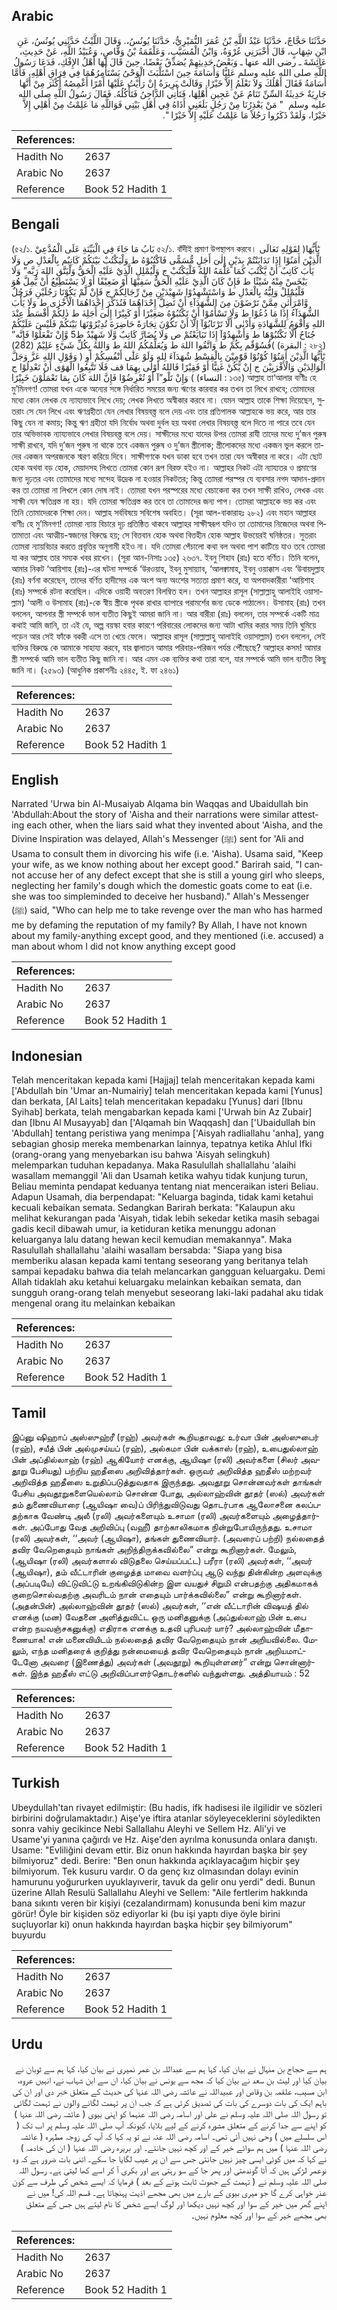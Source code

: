 ## Arabic


<div dir="rtl" lang="ar" style={{fontSize:'larger',backgroundColor:'#f8f9fa',padding:20}}>
حَدَّثَنَا حَجَّاجٌ، حَدَّثَنَا عَبْدُ اللَّهِ بْنُ عُمَرَ النُّمَيْرِيُّ، حَدَّثَنَا يُونُسُ،‏.‏ وَقَالَ اللَّيْثُ حَدَّثَنِي يُونُسُ، عَنِ ابْنِ شِهَابٍ، قَالَ أَخْبَرَنِي عُرْوَةُ، وَابْنُ الْمُسَيَّبِ، وَعَلْقَمَةُ بْنُ وَقَّاصٍ، وَعُبَيْدُ اللَّهِ، عَنْ حَدِيثِ، عَائِشَةَ ـ رضى الله عنها ـ وَبَعْضُ حَدِيثِهِمْ يُصَدِّقُ بَعْضًا، حِينَ قَالَ لَهَا أَهْلُ الإِفْكِ، فَدَعَا رَسُولُ اللَّهِ صلى الله عليه وسلم عَلِيًّا وَأُسَامَةَ حِينَ اسْتَلْبَثَ الْوَحْىُ يَسْتَأْمِرُهُمَا فِي فِرَاقِ أَهْلِهِ، فَأَمَّا أُسَامَةُ فَقَالَ أَهْلُكَ وَلاَ نَعْلَمُ إِلاَّ خَيْرًا‏.‏ وَقَالَتْ بَرِيرَةُ إِنْ رَأَيْتُ عَلَيْهَا أَمْرًا أَغْمِصُهُ أَكْثَرَ مِنْ أَنَّهَا جَارِيَةٌ حَدِيثَةُ السِّنِّ تَنَامُ عَنْ عَجِينِ أَهْلِهَا، فَتَأْتِي الدَّاجِنُ فَتَأْكُلُهُ‏.‏ فَقَالَ رَسُولُ اللَّهِ صلى الله عليه وسلم ‏ "‏ مَنْ يَعْذِرُنَا مِنْ رَجُلٍ بَلَغَنِي أَذَاهُ فِي أَهْلِ بَيْتِي فَوَاللَّهِ مَا عَلِمْتُ مِنْ أَهْلِي إِلاَّ خَيْرًا، وَلَقَدْ ذَكَرُوا رَجُلاً مَا عَلِمْتُ عَلَيْهِ إِلاَّ خَيْرًا ‏"‏‏.‏
</div>
<div style={{backgroundColor:'#f8f9fa',padding:20, marginBottom: 10}}><table> <thead> <tr> <th>References:</th> <th></th> </tr> </thead> <tbody><tr><td>Hadith No</td><td>2637</td></tr><tr><td>Arabic No</td><td>2637</td></tr><tr><td>Reference</td><td>Book 52 Hadith 1</td></tr></tbody></table></div>

## Bengali


<div dir="ltr" lang="bn" style={{fontSize:'larger',backgroundColor:'#f8f9fa',padding:20}}>
(৫২/১. بَابُ مَا جَاءَ فِي الْبَيِّنَةِ عَلَى الْمُدَّعِيْ ৫২/১. বাঁদীই প্রমাণ উপস্থাপন করবে। لِقَوْلِهِ تَعَالَى )يٰٓأَيُّهَا الَّذِيْنَ اٰمَنُوْا إِذَا تَدَايَنْتُمْ بِدَيْنٍ إِلٰىٓ أَجَلٍ مُّسَمًّى فَاكْتُبُوْهُ ط وَلْيَكْتُبْ بَيْنَكُمْ كَاتِبٌم بِالْعَدْلِ ص وَلَا يَأْبَ كَاتِبٌ أَنْ يَّكْتُبَ كَمَا عَلَّمَهُ اللهُ فَلْيَكْتُبْ ج وَلْيُمْلِلِ الَّذِيْ عَلَيْهِ الْحَقُّ وَلْيَتَّقِ اللهَ رَبَّه” وَلَا يَبْخَسْ مِنْهُ شَيْئًا ط فَإِنْ كَانَ الَّذِيْ عَلَيْهِ الْحَقُّ سَفِيْهًا أَوْ ضَعِيْفًا أَوْ لَا يَسْتَطِيْعُ أَنْ يُّمِلَّ هُوَ فَلْيُمْلِلْ وَلِيُّهُ بِالْعَدْلِ ط وَاسْتَشْهِدُوْا شَهِيْدَيْنِ مِنْ رِّجَالِكُمْ ج فَإِنْ لَّمْ يَكُوْنَا رَجُلَيْنِ فَرَجُلٌ وَّامْرَأَتٰنِ مِمَّنْ تَرْضَوْنَ مِنَ الشُّهَدَآءِ أَنْ تَضِلَّ إِحْدَاهُمَا فَتُذَكِّرَ إِحْدَاهُمَا الْأُخْرٰى ط وَلَا يَأْبَ الشُّهَدَآءُ إِذَا مَا دُعُوْا ط وَلَا تَسْأَمُوْا أَنْ تَكْتُبُوْهُ صَغِيْرًا أَوْ كَبِيْرًا إِلٰىٓ أَجَلِهٰ ط ذٰلِكُمْ أَقْسَطُ عِنْدَ اللهِ وَأَقْوَمُ لِلشَّهَادَةِ وَأَدْنٰى أَلَّا تَرْتَابُوْآ إِلَّآ أَنْ تَكُوْنَ تِجَارَةً حَاضِرَةَ تُدِيْرُوْنَهَا بَيْنَكُمْ فَلَيْسَ عَلَيْكُمْ جُنَاحٌ أَلَّا تَكْتُبُوْهَا ط وَأَشْهِدُوْآ إِذَا تَبَايَعْتُمْ ص وَلَا يُضَارَّ كَاتِبٌ وَّلَا شَهِيْدٌ ط5 وَّإِنْ تَفْعَلُوْا فَإِنَّه” فُسُوْقٌم بِكُمْ ط وَاتَّقُوا اللهَ ط وَيُعَلِّمُكُمُ اللهُ ط وَاللهُ بِكُلِّ شَيْءٍ عَلِيْمٌ (282)( (البقرة : ২৮২) وَقَوْلِ اللهِ عَزَّ وَجَلَّ ) يٰٓأَيُّهَا الَّذِيْنَ اٰمَنُوْا كُوْنُوْا قَوّٰمِيْنَ بِالْقِسْطِ شُهَدَآءَ لِلهِ وَلَوْ عَلٰٓى أَنْفُسِكُمْ أَوِ الْوَالِدَيْنِ وَالْأَقْرَبِيْنَ ج إِنْ يَّكُنْ غَنِيًّا أَوْ فَقِيْرًا فَاللهُ أَوْلٰى بِهِمَا قف فَلَا تَتَّبِعُوا الْهَوٰٓى أَنْ تَعْدِلُوْا ج وَإِنْ تَلْو”آ أَوْ تُعْرِضُوْا فَإِنَّ اللهَ كَانَ بِمَا تَعْمَلُوْنَ خَبِيْرًا ( (النساء : ১৩৫) আল্লাহ তা‘আলার বাণীঃ হে মু’মিনগণ! তোমরা যখন একে অন্যের সঙ্গে নির্ধারিত সময়ের জন্য ঋণের কারবার কর তখন তা লিখে রাখবে; তোমাদের মধ্যে কোন লেখক যে ন্যায্যভাবে লিখে দেয়; লেখক লিখতে অস্বীকার করবে না। যেমন আল্লাহ তাকে শিক্ষা দিয়েছেন, সুতরাং সে যেন লিখে এবং ঋণগ্রহীতা যেন লেখার বিষয়বস্ত্ত বলে দেয় এবং তার প্রতিপালক আল্লাহকে ভয় করে, আর তার কিছু যেন না কমায়; কিন্তু ঋণ গ্রহীতা যদি নির্বোধ অথবা দুর্বল হয় অথবা লেখার বিষয়বস্ত্ত বলে দিতে না পারে তবে যেন তার অভিভাবক ন্যায্যভাবে লেখার বিষয়বস্ত্ত বলে দেয়। সাক্ষীদের মধ্যে যাদের উপর তোমরা রাযী তাদের মধ্যে দু’জন পুরুষ সাক্ষী রাখবে, যদি দু’জন পুরুষ না থাকে তবে একজন পুরুষ ও দু’জন স্ত্রীলোক; স্ত্রীলোকদের মধ্যে একজন ভুল করলে তাদের একজন অপরজনকে স্মরণ করিয়ে দিবে। সাক্ষীগণকে যখন ডাকা হবে তখন তারা যেন অস্বীকার না করে। এটা ছোট হোক অথবা বড় হোক, মেয়াদসহ লিখতে তোমরা কোন রূপ বিরক্ত হইও না। আল্লাহর নিকট এটা ন্যায্যতর ও প্রমাণের জন্য দৃঢ়তর এবং তোমাদের মধ্যে সন্দেহ উদ্রেক না হওয়ার নিকটতর; কিন্তু তোমরা পরস্পর যে ব্যবসার নগদ আদান-প্রদান কর তা তোমরা না লিখলে কোন দোষ নাই। তোমরা যখন পরস্পরের মধ্যে বেচাকেনা কর তখন সাক্ষী রাখিও, লেখক এবং সাক্ষী যেন ক্ষতিগ্রস্ত না হয়। যদি তোমরা ক্ষতিগ্রস্ত কর তবে তা তোমাদের জন্য পাপ। তোমরা আল্লাহকে ভয় কর এবং তিনি তোমাদেরকে শিক্ষা দেন। আল্লাহ সর্ববিষয়ে সবিশেষ অবহিত। (সূরা আল-বাকারাহঃ ২৮২) এবং মহান আল্লাহর বাণীঃ হে মু’মিনগণ! তোমরা ন্যায় বিচারে দৃঢ় প্রতিষ্ঠিত থাকবে আল্লাহর সাক্ষীস্বরূপ যদিও তা তোমাদের নিজেদের অথবা পিতামাতা এবং আত্মীয়-স্বজনের বিরুদ্ধে হয়; সে বিত্তবান হোক অথবা বিত্তহীন হোক আল্লাহ উভয়েরই ঘনিষ্ঠতর। সুতরাং তোমরা ন্যায়বিচার করতে প্রবৃত্তির অনুগামী হইও না। যদি তোমরা পেঁচালো কথা বল অথবা পাশ কাটিয়ে যাও তবে তোমরা যা কর আল্লাহ তার সম্যক খবর রাখেন। (সূরা আন-নিসাঃ ১৩৫) ২৬৩৭. ইবনু শিহাব (রাঃ) হতে বর্ণিত। তিনি বলেন, আমার নিকট ‘আয়িশাহ (রাঃ)-এর ঘটনা সম্পর্কে ‘উরওয়াহ, ইবনু মুসায়্যাব, ‘আলক্বামাহ, ইবনু ওয়াক্কাস এবং ‘উবায়দুল্লাহ (রাঃ) বর্ণনা করেছেন, তাদের বর্ণিত হাদীসের এক অংশ অন্য অংশের সত্যতা প্রমাণ করে, যা অপবাদকারীরা ‘আয়িশাহ (রাঃ) সম্পর্কে রটনা করেছিল। এদিকে ওয়াহী অবতরণ বিলম্বিত হল। তখন আল্লাহর রাসূল (সাল্লাল্লাহু আলাইহি ওয়াসাল্লাম) ‘আলী ও উসামাহ (রাঃ)-কে স্বীয় স্ত্রীকে পৃথক রাখার ব্যাপারে পরামর্শের জন্য ডেকে পাঠালেন। উসামাহ (রাঃ) তখন বললেন, আপনার স্ত্রী সম্পর্কে ভাল ব্যতীত কিছুই আমরা জানি না। আর বারীরা (রাঃ) বললেন, তার সম্পর্কে একটি মাত্র কথাই আমি জানি, তা এই যে, অল্প বয়স্কা হবার কারণে পরিবারের লোকদের জন্য আটা খামির করার সময় তিনি ঘুমিয়ে পড়েন আর সেই ফাঁকে বকরী এসে তা খেয়ে ফেলে। আল্লাহর রাসূল (সাল্লাল্লাহু আলাইহি ওয়াসাল্লাম) তখন বললেন, সেই ব্যক্তির বিরুদ্ধে কে আমাকে সাহায্য করবে, যার জ্বালাতন আমার পরিবার-পরিজন পর্যন্ত পৌঁছেছে? আল্লাহর কসম! আমার স্ত্রী সম্পর্কে আমি ভাল ব্যতীত কিছু জানি না। আর এমন এক ব্যক্তির কথা তারা বলে, যার সম্পর্কে আমি ভাল ব্যতীত কিছু জানি না। (২৫৯৩) (আধুনিক প্রকাশনীঃ ২৪৪৫, ই. ফা ২৪৬১)
</div>
<div style={{backgroundColor:'#f8f9fa',padding:20, marginBottom: 10}}><table> <thead> <tr> <th>References:</th> <th></th> </tr> </thead> <tbody><tr><td>Hadith No</td><td>2637</td></tr><tr><td>Arabic No</td><td>2637</td></tr><tr><td>Reference</td><td>Book 52 Hadith 1</td></tr></tbody></table></div>

## English


<div dir="ltr" lang="en" style={{fontSize:'larger',backgroundColor:'#f8f9fa',padding:20}}>
Narrated 'Urwa bin Al-Musaiyab Alqama bin Waqqas and Ubaidullah bin 'Abdullah:About the story of 'Aisha and their narrations were similar attesting each other, when the liars said what they invented about 'Aisha, and the Divine Inspiration was delayed, Allah's Messenger (ﷺ) sent for 'Ali and Usama to consult them in divorcing his wife (i.e. 'Aisha). Usama said, "Keep your wife, as we know nothing about her except good." Barirah said, "I cannot accuse her of any defect except that she is still a young girl who sleeps, neglecting her family's dough which the domestic goats come to eat (i.e. she was too simpleminded to deceive her husband)." Allah's Messenger (ﷺ) said, "Who can help me to take revenge over the man who has harmed me by defaming the reputation of my family? By Allah, I have not known about my family-anything except good, and they mentioned (i.e. accused) a man about whom I did not know anything except good
</div>
<div style={{backgroundColor:'#f8f9fa',padding:20, marginBottom: 10}}><table> <thead> <tr> <th>References:</th> <th></th> </tr> </thead> <tbody><tr><td>Hadith No</td><td>2637</td></tr><tr><td>Arabic No</td><td>2637</td></tr><tr><td>Reference</td><td>Book 52 Hadith 1</td></tr></tbody></table></div>

## Indonesian


<div dir="ltr" lang="id" style={{fontSize:'larger',backgroundColor:'#f8f9fa',padding:20}}>
Telah menceritakan kepada kami [Hajjaj] telah menceritakan kepada kami ['Abdullah bin 'Umar an-Numairiy] telah menceritakan kepada kami [Yunus] dan berkata, [Al Laits] telah menceritakan kepadaku [Yunus] dari [Ibnu Syihab] berkata, telah mengabarkan kepada kami ['Urwah bin Az Zubair] dan [Ibnu Al Musayyab] dan ['Alqamah bin Waqqash] dan ['Ubaidullah bin 'Abdullah] tentang peristiwa yang menimpa ['Aisyah radliallahu 'anha], yang sebagian ghosip mereka membenarkan lainnya, tepatnya ketika Ahlul Ifki (orang-orang yang menyebarkan isu bahwa 'Aisyah selingkuh) melemparkan tuduhan kepadanya. Maka Rasulullah shallallahu 'alaihi wasallam memanggil 'Ali dan Usamah ketika wahyu tidak kunjung turun, Beliau meminta pendapat keduanya tentang niat menceraikan isteri Beliau. Adapun Usamah, dia berpendapat: "Keluarga baginda, tidak kami ketahui kecuali kebaikan semata. Sedangkan Barirah berkata: "Kalaupun aku melihat kekurangan pada 'Aisyah, tidak lebih sekedar ketika masih sebagai gadis kecil dibawah umur, ia ketiduran ketika menunggu adonan keluarganya lalu datang hewan kecil kemudian memakannya". Maka Rasulullah shallallahu 'alaihi wasallam bersabda: "Siapa yang bisa memberiku alasan kepada kami tentang seseorang yang beritanya telah sampai kepadaku bahwa dia telah melancarkan gangguan keluargaku. Demi Allah tidaklah aku ketahui keluargaku melainkan kebaikan semata, dan sungguh orang-orang telah menyebut seseorang laki-laki padahal aku tidak mengenal orang itu melainkan kebaikan
</div>
<div style={{backgroundColor:'#f8f9fa',padding:20, marginBottom: 10}}><table> <thead> <tr> <th>References:</th> <th></th> </tr> </thead> <tbody><tr><td>Hadith No</td><td>2637</td></tr><tr><td>Arabic No</td><td>2637</td></tr><tr><td>Reference</td><td>Book 52 Hadith 1</td></tr></tbody></table></div>

## Tamil


<div dir="ltr" lang="ta" style={{fontSize:'larger',backgroundColor:'#f8f9fa',padding:20}}>
இப்னு ஷிஹாப் அஸ்ஸுஹ்ரீ (ரஹ்) அவர்கள் கூறியதாவது: உர்வா பின் அஸ்ஸுபைர் (ரஹ்), சயீத் பின் அல்முசய்யப் (ரஹ்), அல்கமா பின் வக்காஸ் (ரஹ்), உபைதுல்லாஹ் பின் அப்தில்லாஹ் (ரஹ்) ஆகியோர் எனக்கு, ஆயிஷா (ரலி) அவர்களை (சிலர் அவதூறு பேசியது) பற்றிய ஹதீஸை அறிவித்தார்கள். ஒருவர் அறிவித்த ஹதீஸ் மற்றவர் அறிவித்த ஹதீஸை உறுதிப்படுத்துவதாக இருந்தது. அவதூறு சொன்னவர்கள் தாங்கள் பேசிய அவதூறுகளையெல்லாம் சொன்ன போது, அல்லாஹ்வின் தூதர் (ஸல்) அவர்கள் தம் துணைவியாரை (ஆயிஷா வை)ப் பிரிந்துவிடுவது தொடர்பாக ஆலோசனை கலப்பதற்காக வேண்டி அலீ (ரலி) அவர்களையும் உசாமா (ரலி) அவர்களையும் அழைத்தார்கள். அப்போது வேத அறிவிப்பு (வஹீ) தாற்காலிகமாக நின்றுபோயிருந்தது. உசாமா (ரலி) அவர்கள், ‘‘அவர் (ஆயிஷா), தங்கள் துணைவியார். (அவரைப் பற்றி) நல்லதைத் தவிர வேறெதையும் நாங்கள் அறிந்திருக்கவில்லை” என்று கூறினார்கள். மேலும், (ஆயிஷா (ரலி) அவர்களால் விடுதலை செய்யப்பட்ட) பரீரா (ரலி) அவர்கள், ‘‘அவர் (ஆயிஷா), தம் வீட்டாரின் குழைத்த மாவை வளர்ப்பு ஆடு வந்து தின்கின்ற அளவுக்கு (அப்படியே) விட்டுவிட்டு உறங்கிவிடுகின்ற இள வயதுச் சிறுமி என்பதற்கு அதிகமாகக் குறைசொல்வதற்கு அவரிடம் நான் எதையும் பார்க்கவில்லை” என்று கூறினார்கள். (அதன்பின்) அல்லாஹ்வின் தூதர் (ஸல்) அவர்கள், ‘‘என் வீட்டாரின் விஷயத் தில் எனக்கு (மன) வேதனை அளித்துவிட்ட ஒரு மனிதனுக்கு (அப்துல்லாஹ் பின் உபை என்ற நயவஞ்சகனுக்கு) எதிராக எனக்கு உதவி புரிபவர் யார்? அல்லாஹ்வின் மீதாணையாக! என் மனைவியிடம் நல்லதைத் தவிர வேறெதையும் நான் அறியவில்லை. மேலும், எந்த மனிதரைக் குறித்து நன்மையைத் தவிர வேறெதையும் நான் அறியமாட்டேனோ அவரை (இணைத்து) அவர்கள் (அவதூறு) கூறியுள்ளனர்” என்று சொன்னார்கள். இந்த ஹதீஸ் எட்டு அறிவிப்பாளர்தொடர்களில் வந்துள்ளது. அத்தியாயம் : 52
</div>
<div style={{backgroundColor:'#f8f9fa',padding:20, marginBottom: 10}}><table> <thead> <tr> <th>References:</th> <th></th> </tr> </thead> <tbody><tr><td>Hadith No</td><td>2637</td></tr><tr><td>Arabic No</td><td>2637</td></tr><tr><td>Reference</td><td>Book 52 Hadith 1</td></tr></tbody></table></div>

## Turkish


<div dir="ltr" lang="tr" style={{fontSize:'larger',backgroundColor:'#f8f9fa',padding:20}}>
Ubeydullah'tan rivayet edilmiştir: (Bu hadis, ifk hadisesi ile ilgilidir ve sözleri birbirini doğrulamaktadır.) Aişe'ye iftira atanlar söyleyeceklerini söyledikten sonra vahiy gecikince Nebi Sallallahu Aleyhi ve Sellem Hz. Ali'yi ve Usame'yi yanına çağırdı ve Hz. Aişe'den ayrılma konusunda onlara danıştı. Usame: "Evliliğini devam ettir. Biz onun hakkında hayırdan başka bir şey bilmiyoruz" dedi. Berire: "Ben onun hakkında açıklayacağım hiçbir şey bilmiyorum. Tek kusuru vardır. O da genç kız olmasından dolayı evinin hamurunu yoğururken uyuklayıverir, tavuk da gelir onu yerdi" dedi. Bunun üzerine Allah Resulü Sallallahu Aleyhi ve Sellem: "Aile fertlerim hakkında bana sıkıntı veren bir kişiyi (cezalandırmam) konusunda beni kim mazur görür! Öyle bir kişiden söz ediyorlar ki (bu işi yaptı diye öyle birini suçluyorlar ki) onun hakkında hayırdan başka hiçbir şey bilmiyorum" buyurdu
</div>
<div style={{backgroundColor:'#f8f9fa',padding:20, marginBottom: 10}}><table> <thead> <tr> <th>References:</th> <th></th> </tr> </thead> <tbody><tr><td>Hadith No</td><td>2637</td></tr><tr><td>Arabic No</td><td>2637</td></tr><tr><td>Reference</td><td>Book 52 Hadith 1</td></tr></tbody></table></div>

## Urdu


<div dir="rtl" lang="ur" style={{fontSize:'larger',backgroundColor:'#f8f9fa',padding:20}}>
ہم سے حجاج بن منہال نے بیان کیا، کہا ہم سے عبداللہ بن عمر نمیری نے بیان کیا، کہا ہم سے ثوبان نے بیان کیا اور لیث بن سعد نے بیان کیا کہ مجھ سے یونس نے بیان کیا، ان سے ابن شہاب نے، انہیں عروہ، ابن مسیب، علقمہ بن وقاص اور عبیداللہ نے عائشہ رضی اللہ عنہا کی حدیث کے متعلق خبر دی اور ان کی باہم ایک کی بات دوسرے کی بات کی تصدیق کرتی ہے کہ جب ان پر تہمت لگانے والوں نے تہمت لگائی تو رسول اللہ صلی اللہ علیہ وسلم نے علی اور اسامہ رضی اللہ عنہما کو اپنی بیوی ( عائشہ رضی اللہ عنہا ) کو اپنے سے جدا کرنے کے متعلق مشورہ کرنے کے لیے بلایا، کیونکہ آپ صلی اللہ علیہ وسلم پر اب تک ( اس سلسلے میں ) وحی نہیں آئی تھی۔ اسامہ رضی اللہ عنہ نے تو یہ کہا کہ آپ کی زوجہ مطہرہ ( عائشہ رضی اللہ عنہا ) میں ہم سوائے خیر کے اور کچھ نہیں جانتے۔ اور بریرہ رضی اللہ عنہا ( ان کی خادمہ ) نے کہا کہ میں کوئی ایسی چیز نہیں جانتی جس سے ان پر عیب لگایا جا سکے۔ اتنی بات ضرور ہے کہ وہ نوعمر لڑکی ہیں کہ آٹا گوندھتی اور پھر جا کے سو رہتی ہے اور بکری آ کر اسے کھا لیتی ہے۔ رسول اللہ صلی اللہ علیہ وسلم نے ( تہمت کے جھوٹ ثابت ہونے کے بعد ) فرمایا کہ ایسے شخص کی طرف سے کون عذر خواہی کرے گا جو میری بیوی کے بارے میں بھی مجھے اذیت پہنچاتا ہے۔ قسم اللہ کی! میں نے اپنے گھر میں خیر کے سوا اور کچھ نہیں دیکھا اور لوگ ایسے شخص کا نام لیتے ہیں جس کے متعلق بھی مجھے خیر کے سوا اور کچھ معلوم نہیں۔
</div>
<div style={{backgroundColor:'#f8f9fa',padding:20, marginBottom: 10}}><table> <thead> <tr> <th>References:</th> <th></th> </tr> </thead> <tbody><tr><td>Hadith No</td><td>2637</td></tr><tr><td>Arabic No</td><td>2637</td></tr><tr><td>Reference</td><td>Book 52 Hadith 1</td></tr></tbody></table></div>